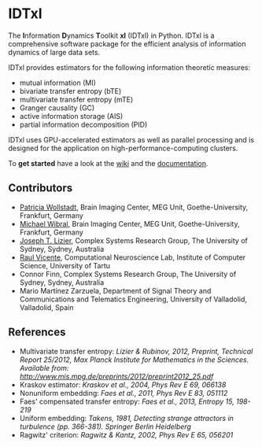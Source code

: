 # IDTxl

The **I**nformation **D**ynamics **T**oolkit **xl** (IDTxl) in Python. IDTxl is a comprehensive software package for the efficient analysis of information dynamics of large data sets.

IDTxl provides estimators for the following information theoretic measures:

- mutual information (MI)
- bivariate transfer entropy (bTE)
- multivariate transfer entropy (mTE)
- Granger causality (GC)
- active information storage (AIS)
- partial information decomposition (PID)

IDTxl uses GPU-accelerated estimators as well as parallel processing and is designed for the application on high-performance-computing clusters.

To **get started** have a look at the [wiki](https://github.com/pwollstadt/IDTxl/wiki) and the [documentation](http://pwollstadt.github.io/IDTxl/).

## Contributors

- [Patricia Wollstadt](http://patriciawollstadt.de/), Brain Imaging Center, MEG Unit, Goethe-University, Frankfurt, Germany
- [Michael Wibral](http://www.michael-wibral.de/), Brain Imaging Center, MEG Unit, Goethe-University, Frankfurt, Germany
- [Joseph T. Lizier](http://lizier.me/joseph/), Complex Systems Research Group, The University of Sydney, Sydney, Australia
- [Raul Vicente](http://neuro.cs.ut.ee/people/), Computational Neuroscience Lab, Institute of Computer Science, University of Tartu
- Connor Finn, Complex Systems Research Group, The University of Sydney, Sydney, Australia
- Mario Martínez Zarzuela, Department of Signal Theory and Communications and Telematics Engineering, University of Valladolid, Valladolid, Spain


## References
+ Multivariate transfer entropy: *Lizier & Rubinov, 2012, Preprint, Technical Report 25/2012,
Max Planck Institute for Mathematics in the Sciences. Available from:
http://www.mis.mpg.de/preprints/2012/preprint2012_25.pdf*
+ Kraskov estimator: *Kraskov et al., 2004, Phys Rev E 69, 066138*
+ Nonuniform embedding: *Faes et al., 2011, Phys Rev E 83, 051112*
+ Faes' compensated transfer entropy: *Faes et al., 2013, Entropy 15, 198-219*
+ Uniform embedding: *Takens, 1981, Detecting strange attractors in turbulence (pp. 366-381). Springer Berlin Heidelberg*
+ Ragwitz' criterion: *Ragwitz & Kantz, 2002, Phys Rev E 65, 056201*
